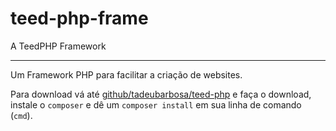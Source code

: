 # teed-php-frame
A TeedPHP Framework

----

Um Framework PHP para facilitar a criação de websites.

Para download vá até [github/tadeubarbosa/teed-php](https://github.com/tadeubarbosa/teed-php) e faça o download, instale o `composer` e dê um `composer install` em sua linha de comando (`cmd`).